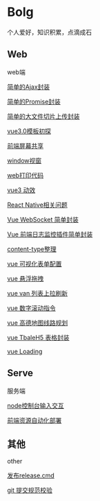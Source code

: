 # Bolg

个人爱好，知识积累，点滴成石

## Web

web端

[简单的Ajax封装](./web/Ajax/index.md)

[简单的Promise封装](web/Promise/PromiseClass.ts)

[简单的大文件切片上传封装](web/Upload/Upload.vue)

[vue3.0模板初探](https://github.com/zys8119/vuit/tree/master/v3Template)

[前端屏幕共享](web/screenSharing/index.vue)

[window视窗](web/window/index.vue)

[web打印代码](web/print/index.md)

[vue3 动效](web/3D/index.md)

[React Native相关问题](web/ReactNative/index.md)

[Vue WebSocket 简单封装](web/WebSocket/index.md)

[Vue 前端日志监控插件简单封装](web/Console/index.md)

[content-type整理](web/ContentType.md)

[vue 可视化表单配置](web/OneThingJointOffice/index.md)

[vue 悬浮拖拽](web/suspension/suspension.js)

[vue van 列表上拉刷新](web/ListPage.vue)

[vue 数字滚动指令](web/VueNumber/README.md)

[vue 高德地图线路规划](web/amap/README.md)

[vue TbaleH5 表格封装](web/TbaleH5.md)

[vue Loading](web/Loading.md)



## Serve

服务端

[node控制台输入交互](serve/node/input.md)

[前端资源自动化部署](serve/node/buildServe.js)

## 其他

other

[发布release.cmd](./other/发布release.cmd)

[git 提交规范校验](./other/HooksCommitMsg.js)